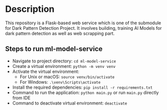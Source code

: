 # Description
This repository is a Flask-based web service which is one of the submodule for Dark Pattern Detection Project.
It involves building, training AI Models for dark pattern detection as well as web scrapping part.

## Steps to run ml-model-service
- Navigate to  project directory: `cd ml-model-service`
- Create a virtual environment: `python -m venv venv`
- Activate the virtual environment: 
  - For Unix or macOS: `source venv/bin/activate`
  - For Windows: `.\venv\Scripts\activate`
- Install the required dependencies: `pip install -r requirements.txt`
- Command to run the application: `python main.py` or run `main.py` directly from IDE
- Command to deactivate virtual environment: `deactivate`
